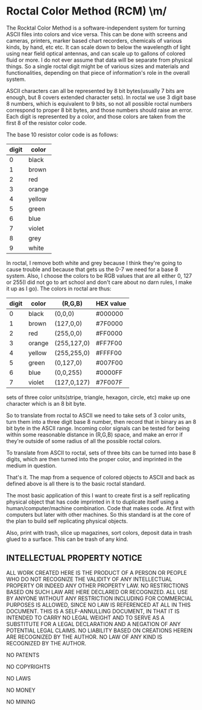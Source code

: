 # Roctal Color Method (RCM) \m/

The Rocktal Color Method is a software-independent system for turning ASCII files into colors and vice versa.  This can be done with screens and cameras, printers, marker based chart recorders, chemicals of various kinds, by hand, etc etc.  It can scale down to below the wavelength of light using near field optical antennas, and can scale up to gallons of colored fluid or more.  I do not ever assume that data will be separate from physical things.  So a single roctal digit might be of various sizes and materials and functionalities, depending on that piece of information's role in the overall system. 

ASCII characters can all be represented by 8 bit bytes(usually 7 bits are enough, but 8 covers extended character sets).  In roctal we use 3 digit base 8 numbers, which is equivalent to 9 bits, so not all possible roctal numbers correspond to proper 8 bit bytes, and those numbers should raise an error.  Each digit is represented by a color, and those colors are taken from the first 8 of the resistor color code.  

The base 10 resistor color code is as follows:

| digit | color |
| ------------ | ------------- |
| 0 | black  |
| 1 | brown  |
| 2 | red |
| 3 | orange |
| 4 | yellow|
| 5 | green|
| 6 | blue|
| 7 | violet|
| 8 | grey |
| 9 | white|

In roctal, I remove both white and grey because I think they're going to cause trouble and because that gets us the 0-7 we need for a base 8 system.  Also, I choose the colors to be RGB values that are all either 0, 127 or 255(I did not go to art school and don't care about no darn rules, I make it up as I go).  The colors in roctal are thus:

| digit | color | (R,G,B) | HEX value
| ------------ |------------- |  ----- | ---|
| 0 | black  |  (0,0,0) | #000000
| 1 | brown  | (127,0,0) | #7F0000
| 2 | red |		(255,0,0)| #FF0000
| 3 | orange | (255,127,0)|#FF7F00
| 4 | yellow|  (255,255,0)|#FFFF00 
| 5 | green|   (0,127,0) | #007F00
| 6 | blue|    (0,0,255) | #0000FF
| 7 | violet|   (127,0,127)| #7F007F

sets of three color units(stripe, triangle, hexagon, circle, etc) make up one character which is an 8 bit byte.  

So to translate from roctal to ASCII we need to take sets of 3 color units, turn them into a three digit base 8 number, then record that in binary as an 8 bit byte in the ASCII range.  Incoming color signals can be tested for being within some reasonable distance in (R,G,B) space, and make an error if they're outside of some radius of all the possible roctal colors. 

To translate from ASCII to roctal, sets of three bits can be turned into base 8 digits, which are then turned into the proper color, and imprinted in the medium in question.  

That's it.  The map from a sequence of colored objects to ASCII and back as defined above is all there is to the basic roctal standard.  

The most basic application of this I want to create first is a self replicating physical object that has code imprinted in it to duplicate itself using a human/computer/machine combination.  Code that makes code.  At first with computers but later with other machines.  So this standard is at the core of the plan to build self replicating physical objects. 

Also, print with trash, slice up magazines, sort colors, deposit data in trash glued to a surface.  This can be trash of any kind.




## INTELLECTUAL PROPERTY NOTICE



ALL WORK CREATED HERE IS THE PRODUCT OF A PERSON OR PEOPLE WHO DO NOT RECOGNIZE THE VALIDITY OF ANY INTELLECTUAL PROPERTY OR INDEED ANY OTHER PROPERTY LAW.  NO RESTRICTIONS BASED ON SUCH LAW ARE HERE DECLARED OR RECOGNIZED.  ALL USE BY ANYONE WITHOUT ANY RESTRICTION INCLUDING FOR COMMERCIAL PURPOSES IS ALLOWED, SINCE NO LAW IS REFERENCED AT ALL IN THIS DOCUMENT.  THIS IS A SELF-ANNULLING DOCUMENT, IN THAT IT IS INTENDED TO CARRY NO LEGAL WEIGHT AND TO SERVE AS A SUBSTITUTE FOR A LEGAL DECLARATION AND A NEGATION OF ANY POTENTIAL LEGAL CLAIMS.  NO LIABILITY BASED ON CREATIONS HEREIN ARE RECOGNIZED BY THE AUTHOR. NO LAW OF ANY KIND IS RECOGNIZED BY THE AUTHOR.

NO PATENTS

NO COPYRIGHTS

NO LAWS

NO MONEY

NO MINING




